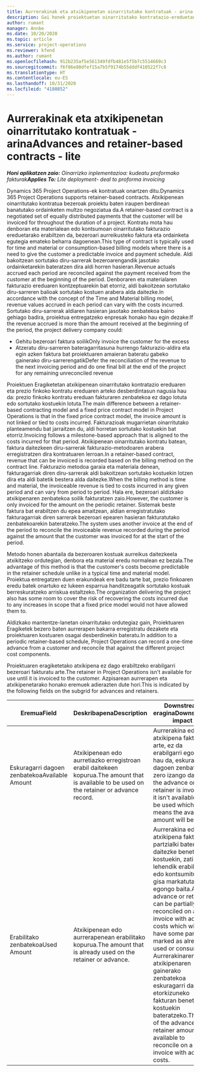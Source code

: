 ```yaml
---
title: Aurrerakinak eta atxikipenetan oinarritutako kontratuak - arina
description: Gai honek proiektuetan oinarritutako kontratazio-ereduetan eta aurrerakinari buruzko informazioa eskaintzen du.
author: rumant
manager: Annbe
ms.date: 10/20/2020
ms.topic: article
ms.service: project-operations
ms.reviewer: kfend
ms.author: rumant
ms.openlocfilehash: 912b235af5e561349fdfb481e5f5b7c5514669c3
ms.sourcegitcommit: f6f86e80dfef15a7b5f9174b55dddf410522f7c8
ms.translationtype: HT
ms.contentlocale: eu-ES
ms.lasthandoff: 10/31/2020
ms.locfileid: "4180852"
---
```

# <a name="advances-and-retainer-based-contracts---lite"></a><span data-ttu-id="d49df-103">Aurrerakinak eta atxikipenetan oinarritutako kontratuak - arina</span><span class="sxs-lookup"><span data-stu-id="d49df-103">Advances and retainer-based contracts - lite</span></span>


<span data-ttu-id="d49df-104">_**Honi aplikatzen zaio:** Oinarrizko inplementazioa: kudeatu proformako fakturak_</span><span class="sxs-lookup"><span data-stu-id="d49df-104">_**Applies To:** Lite deployment- deal to proforma invoicing_</span></span>

<span data-ttu-id="d49df-105">Dynamics 365 Project Operations-ek kontratuak onartzen ditu.</span><span class="sxs-lookup"><span data-stu-id="d49df-105">Dynamics 365 Project Operations supports retainer-based contracts.</span></span> <span data-ttu-id="d49df-106">Atxikipenean oinarritutako kontratua bezeroak proiektu baten iraupen berdinean banatutako ordainketen multzo negoziatua da.</span><span class="sxs-lookup"><span data-stu-id="d49df-106">A retainer-based contract is a negotiated set of equally distributed payments that the customer will be invoiced for throughout the duration of a project.</span></span> <span data-ttu-id="d49df-107">Kontratu mota hau denboran eta materialean edo kontsumoan oinarritutako fakturazio ereduetarako erabiltzen da, bezeroari aurreikusteko faktura eta ordainketa egutegia emateko beharra dagoenean.</span><span class="sxs-lookup"><span data-stu-id="d49df-107">This type of contract is typically used for time and material or consumption-based billing models where there is a need to give the customer a predictable invoice and payment schedule.</span></span> <span data-ttu-id="d49df-108">Aldi bakoitzean sortutako diru-sarrerak bezeroarengandik jasotako ordainketarekin bateratzen dira aldi horren hasieran.</span><span class="sxs-lookup"><span data-stu-id="d49df-108">Revenue actuals accrued each period are reconciled against the payment received from the customer at the beginning of the period.</span></span> <span data-ttu-id="d49df-109">Denboraren eta materialaren fakturazio ereduaren kontzeptuarekin bat etorriz, aldi bakoitzean sortutako diru-sarreren balioak sortutako kostuen arabera alda daitezke.</span><span class="sxs-lookup"><span data-stu-id="d49df-109">In accordance with the concept of the Time and Material billing model, revenue values accrued in each period can vary with the costs incurred.</span></span> <span data-ttu-id="d49df-110">Sortutako diru-sarrerak aldiaren hasieran jasotako zenbatekoa baino gehiago badira, proiektua entregatzeko enpresak honako hau egin dezake:</span><span class="sxs-lookup"><span data-stu-id="d49df-110">If the revenue accrued is more than the amount received at the beginning of the period, the project delivery company could:</span></span>

- <span data-ttu-id="d49df-111">Gehitu bezeroari faktura soilik</span><span class="sxs-lookup"><span data-stu-id="d49df-111">Only invoice the customer for the excess</span></span> 
- <span data-ttu-id="d49df-112">Atzeratu diru-sarreren bateragarritasuna hurrengo fakturazio-aldira eta egin azken faktura bat proiektuaren amaieran bateratu gabeko gainerako diru-sarrerengatik</span><span class="sxs-lookup"><span data-stu-id="d49df-112">Defer the reconciliation of the revenue to the next invoicing period and do one final bill at the end of the project for any remaining unreconciled revenue</span></span>

<span data-ttu-id="d49df-113">Proiektuen Eragiketetan atxikipenean oinarritutako kontratazio ereduaren eta prezio finkoko kontratu ereduaren arteko desberdintasun nagusia hau da: prezio finkoko kontratu ereduan fakturaren zenbatekoa ez dago lotuta edo sortutako kostuekin lotuta.</span><span class="sxs-lookup"><span data-stu-id="d49df-113">The main difference between a retainer-based contracting model and a fixed price contract model in Project Operations is that in the fixed price contract model, the invoice amount is not linked or tied to costs incurred.</span></span> <span data-ttu-id="d49df-114">Fakturazioak mugarrietan oinarritutako planteamendu bat jarraitzen du, aldi horretan sortutako kostuekin bat etorriz.</span><span class="sxs-lookup"><span data-stu-id="d49df-114">Invoicing follows a milestone-based approach that is aligned to the costs incurred for that period.</span></span> <span data-ttu-id="d49df-115">Atxikipenean oinarritutako kontratu batean, faktura daitezkeen diru-sarrerak fakturazio-metodoaren arabera erregistratzen dira kontratuaren lerroan.</span><span class="sxs-lookup"><span data-stu-id="d49df-115">In a retainer-based contract, revenue that can be invoiced is recorded based on the billing method on the contract line.</span></span> <span data-ttu-id="d49df-116">Fakturazio metodoa garaia eta materiala denean, fakturagarriak diren diru-sarrerak aldi bakoitzean sortutako kostuekin lotzen dira eta aldi batetik bestera alda daitezke.</span><span class="sxs-lookup"><span data-stu-id="d49df-116">When the billing method is time and material, the invoiceable revenue is tied to costs incurred in any given period and can vary from period to period.</span></span> <span data-ttu-id="d49df-117">Hala ere, bezeroari aldizkako atxikipenaren zenbatekoa soilik fakturatzen zaio.</span><span class="sxs-lookup"><span data-stu-id="d49df-117">However, the customer is only invoiced for the amount on the periodic retainer.</span></span> <span data-ttu-id="d49df-118">Sistemak beste faktura bat erabiltzen du epea amaitzean, aldian erregistratutako fakturagarriak diren sarrerak bezeroari epearen hasieran fakturatutako zenbatekoarekin bateratzeko.</span><span class="sxs-lookup"><span data-stu-id="d49df-118">The system uses another invoice at the end of the period to reconcile the invoiceable revenue recorded during the period against the amount that the customer was invoiced for at the start of the period.</span></span>

<span data-ttu-id="d49df-119">Metodo honen abantaila da bezeroaren kostuak aurreikus daitezkeela atxikitzeko ordutegian, denbora eta material eredu normalean ez bezala.</span><span class="sxs-lookup"><span data-stu-id="d49df-119">The advantage of this method is that the customer's costs become predictable in the retainer schedule unlike in a typical time and material model.</span></span> <span data-ttu-id="d49df-120">Proiektua entregatzen duen erakundeak ere badu tarte bat, prezio finkoaren eredu batek onartuko ez lukeen esparrua handitzeagatik sortutako kostuak berreskuratzeko arriskua estaltzeko.</span><span class="sxs-lookup"><span data-stu-id="d49df-120">The organization delivering the project also has some room to cover the risk of recovering the costs incurred due to any increases in scope that a fixed price model would not have allowed them to.</span></span>

<span data-ttu-id="d49df-121">Aldizkako mantentze-lanetan oinarritutako ordutegiaz gain, Proiektuaren Eragiketek bezero baten aurrerapen bakarra erregistratu dezakete eta proiektuaren kostuaren osagai desberdinekin bateratu.</span><span class="sxs-lookup"><span data-stu-id="d49df-121">In addition to a periodic retainer-based schedule, Project Operations can record a one-time advance from a customer and reconcile that against the different project cost components.</span></span>

<span data-ttu-id="d49df-122">Proiektuaren eragiketetako atxikipena ez dago erabiltzeko erabilgarri bezeroari fakturatu arte.</span><span class="sxs-lookup"><span data-stu-id="d49df-122">The retainer in Project Operations isn't available for use until it is invoiced to the customer.</span></span> <span data-ttu-id="d49df-123">Azpisarean aurrerapen eta atxikipenetarako honako eremuek adierazten dute hori.</span><span class="sxs-lookup"><span data-stu-id="d49df-123">This is indicated by the following fields on the subgrid for advances and retainers.</span></span>

| <span data-ttu-id="d49df-124">Eremua</span><span class="sxs-lookup"><span data-stu-id="d49df-124">Field</span></span> | <span data-ttu-id="d49df-125">Deskribapena</span><span class="sxs-lookup"><span data-stu-id="d49df-125">Description</span></span> | <span data-ttu-id="d49df-126">Downstream eragina</span><span class="sxs-lookup"><span data-stu-id="d49df-126">Downstream impact</span></span> |
| --- | --- | --- |
| <span data-ttu-id="d49df-127">Eskuragarri dagoen zenbatekoa</span><span class="sxs-lookup"><span data-stu-id="d49df-127">Available Amount</span></span> | <span data-ttu-id="d49df-128">Atxikipenean edo aurretiazko erregistroan erabil daitekeen kopurua.</span><span class="sxs-lookup"><span data-stu-id="d49df-128">The amount that is available to be used on the retainer or advance record.</span></span> | <span data-ttu-id="d49df-129">Aurrerakina edo atxikipena fakturatu arte, ez da erabilgarri egongo, hau da, eskuragarri dagoen zenbatekoa zero izango da.</span><span class="sxs-lookup"><span data-stu-id="d49df-129">Until the advance or retainer is invoiced, it isn't available to be used which means the available amount will be zero.</span></span> |
| <span data-ttu-id="d49df-130">Erabilitako zenbatekoa</span><span class="sxs-lookup"><span data-stu-id="d49df-130">Used Amount</span></span> | <span data-ttu-id="d49df-131">Atxikipenean edo aurrerapenean erabilitako kopurua.</span><span class="sxs-lookup"><span data-stu-id="d49df-131">The amount that is already used on the retainer or advance.</span></span> | <span data-ttu-id="d49df-132">Aurrerakina edo atxikipena fakturan partzialki bateratu daitezke benetako kostuekin, zati bat lehendik erabilitako edo kontsumitutako gisa markatuta egongo baita.</span><span class="sxs-lookup"><span data-stu-id="d49df-132">An advance or retainer can be partially reconciled on an invoice with actual costs which will have some part marked as already used or consumed.</span></span> <span data-ttu-id="d49df-133">Aurrerakinaren edo atxikipenaren gainerako zenbatekoa eskuragarri dago etorkizuneko fakturan benetako kostuekin bateratzeko.</span><span class="sxs-lookup"><span data-stu-id="d49df-133">The rest of the advance or retainer amount is available to reconcile on a future invoice with actual costs.</span></span> |
